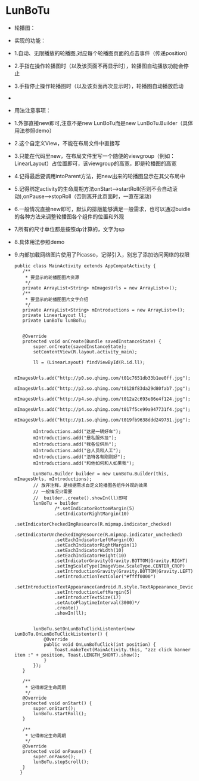  # LunBoTu

 * 轮播图：
 * 实现的功能：
 * 1.自动、无限播放的轮播图,对应每个轮播图页面的点击事件（传递position）
 * 2.手指在操作轮播图时（以及该页面不再显示时），轮播图自动播放功能会停止
 * 3.手指停止操作轮播图时（以及该页面再次显示时），轮播图自动播放启动
 *
 * 用法注意事项：
 * 1.外部直接new即可,注意不是new LunBoTu而是new LunBoTu.Builder（具体用法参照demo）
 * 2.这个自定义View，不能在布局文件中直接写
 * 3.只能在代码里new，在布局文件里写一个随便的viewgroup（例如：LinearLayout）占位置即可，该viewgroup的高宽，即是轮播图的高宽
 * 4.记得最后要调用intoParent方法，把new出来的轮播图显示在其父布局中
 * 5.记得绑定activity的生命周期方法onStart-->startRoll(否则不会自动滚动),onPause-->stopRoll（否则离开此页面时，一直在滚动）
 * 6.一般情况直接new即可，默认的排版能够满足一般需求，也可以通过buidle的各种方法来调整轮播图各个组件的位置和外观
 * 7.所有的尺寸单位都是按照dp计算的，文字为sp
 * 8.具体用法参照demo
 * 9.内部加载网络图片使用了Picasso，记得引入，别忘了添加访问网络的权限
 
 
       public class MainActivity extends AppCompatActivity {
          /**
           * 要显示的轮播图图片资源
           */
          private ArrayList<String> mImagesUrls = new ArrayList<>();
          /**
           * 要显示的轮播图图片文字介绍
           */
          private ArrayList<String> mIntroductions = new ArrayList<>();
          private LinearLayout ll;
          private LunBoTu lunBoTu;
        
      
          @Override
          protected void onCreate(Bundle savedInstanceState) {
              super.onCreate(savedInstanceState);
              setContentView(R.layout.activity_main);
      
              ll = (LinearLayout) findViewById(R.id.ll);
      
              mImagesUrls.add("http://p0.so.qhimg.com/t01c7651db33b1ee0ff.jpg");
              mImagesUrls.add("http://p2.so.qhimg.com/t0128f83da29d80fab7.jpg");
              mImagesUrls.add("http://p4.so.qhimg.com/t012a2c693e86e4f124.jpg");
              mImagesUrls.add("http://p4.so.qhimg.com/t017f5ce99a947731f4.jpg");
              mImagesUrls.add("http://p1.so.qhimg.com/t019fb9638ddd249731.jpg");
      
              mIntroductions.add("这是一辆好车");
              mIntroductions.add("是私服外挂");
              mIntroductions.add("我各位供热");
              mIntroductions.add("台人员和人工");
              mIntroductions.add("浩特各有刚刚好");
              mIntroductions.add("和他如何和人如果我");
      
              LunBoTu.Builder builder = new LunBoTu.Builder(this, mImagesUrls, mIntroductions);
              // 放开注释，是根据需求自定义轮播图各组件外观的效果
              // 一般情况只需要
              //  builder..create().showIn(ll)即可
              lunBoTu = builder
                      /*.setIndicatorBottomMargin(5)
                      .setIndicatorRightMargin(10)
                      .setIndicatorCheckedImgResource(R.mipmap.indicator_checked)
                      .setIndicatorUncheckedImgResource(R.mipmap.indicator_unchecked)
                      .setEachIndicatorLeftMargin(0)
                      .setEachIndicatorRightMargin(1)
                      .setEachIndicatorWidth(10)
                      .setEachIndicatorHeight(10)
                      .setIndicatorGravity(Gravity.BOTTOM|Gravity.RIGHT)
                      .setImgScaleType(ImageView.ScaleType.CENTER_CROP)
                      .setIntroductionGravity(Gravity.BOTTOM|Gravity.LEFT)
                      .setIntroductionTextColor("#ffff0000")
                      .setIntroductionTextAppearance(android.R.style.TextAppearance_DeviceDefault_Large_Inverse)
                      .setIntroductionLeftMargin(5)
                      .setIntroductTextSize(17)
                      .setAutoPlaytimeInterval(3000)*/
                      .create()
                      .showIn(ll);
      
      
              lunBoTu.setOnLunBoTuClickListenter(new LunBoTu.OnLunBoTuClickListenter() {
                  @Override
                  public void OnLunBoTuClick(int position) {
                      Toast.makeText(MainActivity.this, "zzz click banner item :" + position, Toast.LENGTH_SHORT).show();
                  }
              });
          }
      
          /**
           * 记得绑定生命周期
           */
          @Override
          protected void onStart() {
              super.onStart();
              lunBoTu.startRoll();
          }
      
          /**
           * 记得绑定生命周期
           */
          @Override
          protected void onPause() {
              super.onPause();
              lunBoTu.stopScroll();
          }
         }
